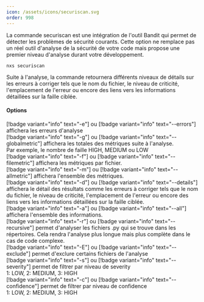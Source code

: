 ```yaml
---
icon: /assets/icons/securiscan.svg
order: 998
---
```

La commande securiscan est une intégration de l'outil Bandit qui permet de détecter les problèmes de sécurité courants. Cette option ne remplace pas un réel outil d'analyse de la sécurité de votre code mais propose une premier niveau d'analyse durant votre développement.

```console
nxs securiscan
```

Suite à l'analyse, la commande retournera différents niveaux de détails sur les erreurs à corriger tels que le nom du fichier, le niveau de criticité, l'emplacement de l'erreur ou encore des liens vers les informations détaillées sur la faille ciblée.


#### Options

[!badge variant="info" text="-e"] ou [!badge variant="info" text="--errors"] affichera les erreurs d'analyse<br>
[!badge variant="info" text="-g"] ou [!badge variant="info" text="--globalmetric"] affichera les totales des métriques suite à l'analyse.<br>
Par exemple, le nombre de faille HIGH, MEDIUM ou LOW<br>
[!badge variant="info" text="-f"] ou [!badge variant="info" text="--filemetric"] affichera les métriques par fichier.<br>
[!badge variant="info" text="-m"] ou [!badge variant="info" text="--allmetric"] affichera l'ensemble des métriques.<br>
[!badge variant="info" text="-d"] ou [!badge variant="info" text="--details"] affichera le détail des résultats comme les erreurs à corriger tels que le nom du fichier, le niveau de criticité, l'emplacement de l'erreur ou encore des liens vers les informations détaillées sur la faille ciblée.<br>
[!badge variant="info" text="-a"] ou [!badge variant="info" text="--all"] affichera l'ensemble des informations.<br>
[!badge variant="info" text="-r"] ou [!badge variant="info" text="--recursive"] permet d'analyser les fichiers .py qui se trouve dans les répertoires.
Cela rendra l'analyse plus longue mais plus complète dans le cas de code complexe.<br>
[!badge variant="info" text="-E"] ou [!badge variant="info" text="--exclude"] permet d'exclure certains fichiers de l'analyse<br>
[!badge variant="info" text="-s"] ou [!badge variant="info" text="--severity"] permet de filtrer par niveau de severity<br>
1: LOW, 2: MEDIUM, 3: HIGH<br>
[!badge variant="info" text="-c"] ou [!badge variant="info" text="--confidence"] permet de filtrer par niveau de confidence <br>
1: LOW, 2: MEDIUM, 3: HIGH<br>